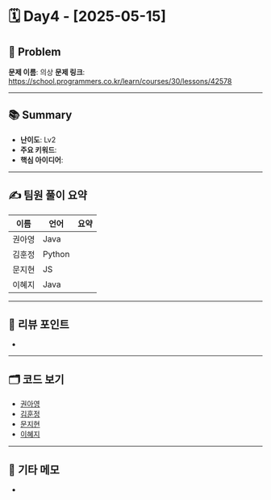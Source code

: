 # 🗓️ Day4 - [2025-05-15]

## 🧩 Problem

**문제 이름**: 의상
**문제 링크**: https://school.programmers.co.kr/learn/courses/30/lessons/42578

---

## 📚 Summary

- **난이도**: Lv2
- **주요 키워드**: 
- **핵심 아이디어**: 

---

## ✍️ 팀원 풀이 요약

| 이름 | 언어 | 요약 |
|------|------|----------------|
| 권아영 | Java |  |
| 김훈정 | Python |  |
| 문지현 | JS |  |
| 이혜지 | Java |  |

---

## 🧠 리뷰 포인트

- 

---

## 🗂️ 코드 보기

- [권아영](./)
- [김훈정](./)
- [문지현](./)
- [이혜지](./)

---

## 💬 기타 메모

- 
